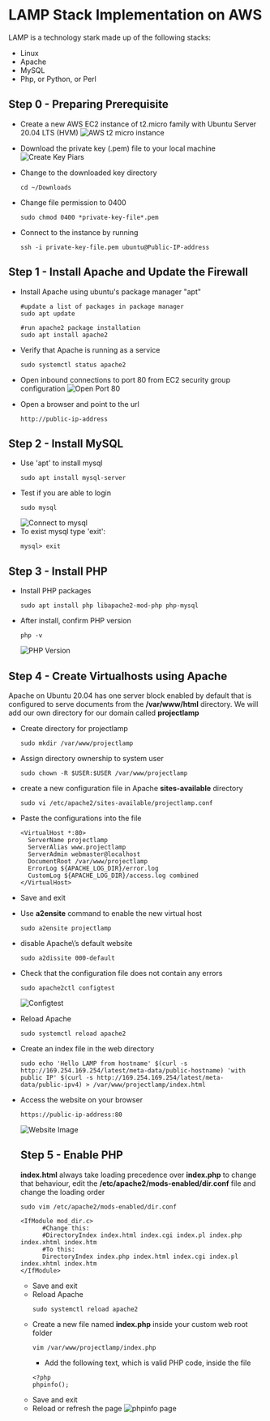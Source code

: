 # LAMP Stack Implementation on AWS

LAMP is a technology stark made up of the following stacks:

- Linux
- Apache
- MySQL
- Php, or Python, or Perl

## Step 0 - Preparing Prerequisite

- Create a new AWS EC2 instance of t2.micro family with Ubuntu Server 20.04 LTS (HVM)
  ![AWS t2 micro instance](images/t2-ubuntu.png "AWS t2-micro instance")

- Download the private key (.pem) file to your local machine
  ![Create Key Piars](images/private-key.png "AWS t2 key pair creation")

- Change to the downloaded key directory

  ```
  cd ~/Downloads
  ```

- Change file permission to 0400

  ```
  sudo chmod 0400 *private-key-file*.pem
  ```

- Connect to the instance by running
  ```
  ssh -i private-key-file.pem ubuntu@Public-IP-address
  ```

## Step 1 - Install Apache and Update the Firewall

- Install Apache using ubuntu's package manager "apt"

  ```
  #update a list of packages in package manager
  sudo apt update

  #run apache2 package installation
  sudo apt install apache2
  ```

- Verify that Apache is running as a service

  ```
  sudo systemctl status apache2
  ```

- Open inbound connections to port 80 from EC2 security group configuration
  ![Open Port 80](images/inbound-connections.png "Allow inbound connection on port 80")

- Open a browser and point to the url
  ```
  http://public-ip-address
  ```

## Step 2 - Install MySQL

- Use 'apt' to install mysql
  ```
  sudo apt install mysql-server
  ```
- Test if you are able to login
  ```
  sudo mysql
  ```
  ![Connect to mysql](images/mysql-prompt.png "Connect to mysql")
- To exist mysql type 'exit':
  ```
  mysql> exit
  ```

## Step 3 - Install PHP

- Install PHP packages
  ```
  sudo apt install php libapache2-mod-php php-mysql
  ```
- After install, confirm PHP version
  ```
  php -v
  ```
  ![PHP Version](images/php-version.png "PHP Version")

## Step 4 - Create Virtualhosts using Apache

Apache on Ubuntu 20.04 has one server block enabled by default that is configured to serve documents from the **/var/www/html** directory. We will add our own directory for our domain called **projectlamp**

- Create directory for projectlamp
  ```
  sudo mkdir /var/www/projectlamp
  ```
- Assign directory ownership to system user
  ```
  sudo chown -R $USER:$USER /var/www/projectlamp
  ```
- create a new configuration file in Apache **sites-available** directory
  ```
  sudo vi /etc/apache2/sites-available/projectlamp.conf
  ```
- Paste the configurations into the file
  ```
  <VirtualHost *:80>
    ServerName projectlamp
    ServerAlias www.projectlamp
    ServerAdmin webmaster@localhost
    DocumentRoot /var/www/projectlamp
    ErrorLog ${APACHE_LOG_DIR}/error.log
    CustomLog ${APACHE_LOG_DIR}/access.log combined
  </VirtualHost>
  ```
- Save and exit
- Use **a2ensite** command to enable the new virtual host
  ```
  sudo a2ensite projectlamp
  ```
- disable Apache\’s default website
  ```
  sudo a2dissite 000-default
  ```
- Check that the configuration file does not contain any errors
  ```
  sudo apache2ctl configtest
  ```
  ![Configtest](images/configtest.png "Configtest result")
- Reload Apache
  ```
  sudo systemctl reload apache2
  ```
- Create an index file in the web directory
  ```
  sudo echo 'Hello LAMP from hostname' $(curl -s http://169.254.169.254/latest/meta-data/public-hostname) 'with public IP' $(curl -s http://169.254.169.254/latest/meta-data/public-ipv4) > /var/www/projectlamp/index.html
  ```
- Access the website on your browser

  ```
  https://public-ip-address:80
  ```

  ![Website Image](images/website.png "Website Image")

  ## Step 5 - Enable PHP

  **index.html** always take loading precedence over **index.php** to change that behaviour, edit the **/etc/apache2/mods-enabled/dir.conf** file and change the loading order

  ```
  sudo vim /etc/apache2/mods-enabled/dir.conf
  ```

  ```
  <IfModule mod_dir.c>
        #Change this:
        #DirectoryIndex index.html index.cgi index.pl index.php index.xhtml index.htm
        #To this:
        DirectoryIndex index.php index.html index.cgi index.pl index.xhtml index.htm
  </IfModule>
  ```

  - Save and exit
  - Reload Apache
    ```
    sudo systemctl reload apache2
    ```
  - Create a new file named **index.php** inside your custom web root folder
    ```
    vim /var/www/projectlamp/index.php
    ```
    - Add the following text, which is valid PHP code, inside the file
    ```
    <?php
    phpinfo();
    ```
  - Save and exit
  - Reload or refresh the page
    ![phpinfo page](images/phpinfo.png "phpinfo page")
